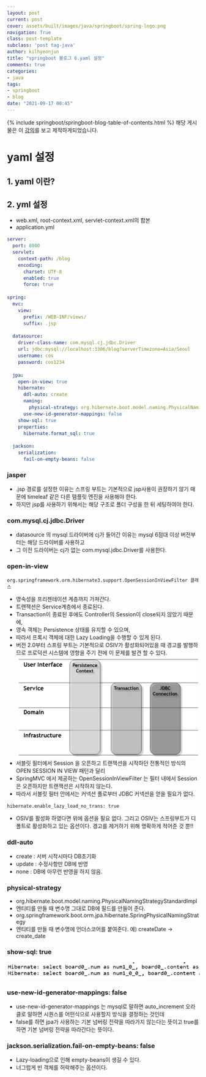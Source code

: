 ```yaml
---
layout: post
current: post
cover: assets/built/images/java/springboot/spring-logo.png
navigation: True
class: post-template
subclass: 'post tag-java'
author: kilhyeonjun
title: "springboot 블로그 6.yaml 설정" 
comments: true
categories:
- java
tags:
- springboot
- blog
date: "2021-09-17 00:45"
---
```

{% include springboot/springboot-blog-table-of-contents.html %}
해당 게시물은 이 [강의](https://edu.goorm.io/lecture/24605/스프링부트-나만의-블로그-만들기)를 보고 제작하게되었습니다.

# yaml 설정

## 1. yaml 이란?

## 2. yml 설정
- web.xml, root-context.xml, servlet-context.xml의 합본
- application.yml

~~~yaml
server:
  port: 8000
  servlet:
    context-path: /blog
    encoding:
      charset: UTF-8
      enabled: true
      force: true
    
spring:
  mvc:
    view:
      prefix: /WEB-INF/views/
      suffix: .jsp
      
  datasource:
    driver-class-name: com.mysql.cj.jdbc.Driver
    url: jdbc:mysql://localhost:3306/blog?serverTimezone=Asia/Seoul
    username: cos
    password: cos1234
    
  jpa:
    open-in-view: true
    hibernate:
      ddl-auto: create
      naming:
        physical-strategy: org.hibernate.boot.model.naming.PhysicalNamingStrategyStandardImpl
      use-new-id-generator-mappings: false
    show-sql: true
    properties:
      hibernate.format_sql: true

  jackson:
    serialization:
      fail-on-empty-beans: false
~~~
### jasper
- .jsp 경로를 설정한 이유는 스프링 부트는 기본적으로 jsp사용이 권장하기 않기 때문에 timeleaf 같은 다른 템플릿 엔진을 사용해야 한다.
- 하지만  jsp를 사용하기 위해서는 해당 구조로 폴더 구성을 한 뒤 세팅하여야 한다.

### com.mysql.cj.jdbc.Driver
- datasource 의 mysql 드라이버에 cj가 들어간 이유는 mysql 6점대 이상 버전부터는 해당 드라이버를 사용하고
- 그 이전 드라이버는 cj가 없는 com.mysql.jdbc.Driver를 사용한다.

### open-in-view
~~~
org.springframework.orm.hibernate3.support.OpenSessionInViewFilter 클래스
~~~  
- 영속성을 프리젠테이션 계층까지 가져간다. 
- 트랜잭션은 Service계층에서 종료된다. 
- Transaction이 종료된 후에도 Controller의 Session이 close되지 않았기 때문에, 
- 영속 객체는 Persistence 상태를 유지할 수 있으며, 
- 따라서 프록시 객체에 대한 Lazy Loading을 수행할 수 있게 된다.
- 버전 2.0부터 스프링 부트는 기본적으로 OSIV가 활성화되어있을 때 경고를 발행하므로 프로덕션 시스템에 영향을 주기 전에 이 문제를 발견 할 수 있다.   
![img](assets/built/images/java/springboot/openinview.png)
- 서블릿 필터에서 Session 을 오픈하고 트랜잭션을 시작하던 전통적인 방식의 OPEN SESSION IN VIEW 패턴과 달리 
- SpringMVC 에서 제공하는 OpenSessionInViewFilter 는 필터 내에서 Session 은 오픈하지만 트랜잭션은 시작하지 않는다. 
- 따라서 서블릿 필터 안에서는 커넥션 풀로부터 JDBC 커넥션을 얻을 필요가 없다.
~~~
hibernate.enable_lazy_load_no_trans: true  
~~~  
- OSIV를 활성화 하였다면 위에 옵션을 필요 없다. 그리고 OSIV는 스프링부트가 디폴트로 활성화하고 있는 옵션이다. 경고를 제거하기 위해 명확하게 적어준 것 뿐!!

### ddl-auto
- create : 서버 시작시마다 DB초기화
- update : 수정사항만 DB에 반영
- none : DB에 아무런 반영을 하지 않음.

### physical-strategy
- org.hibernate.boot.model.naming.PhysicalNamingStrategyStandardImpl
- 엔티티를 만들 때 변수명 그대로 DB에 필드를 만들어 준다.
- org.springframework.boot.orm.jpa.hibernate.SpringPhysicalNamingStrategy
- 엔티티를 만들 때 변수명에 언더스코어를 붙여준다. 예) createDate -> create_date

### show-sql: true
![img](assets/built/images/java/springboot/showsql.png)

### use-new-id-generator-mappings: false
- use-new-id-generator-mappings 는 mysql로 말하면 auto_increment 오라클로 말하면 시퀀스를 어떤식으로 사용할지 방식을 결정하는 것인데 
- false를 하면 jpa가 사용하는 기본 넘버링 전략을 따라가지 않는다는 뜻이고 true를 하면 기본 넘버링 전략을 따라간다는 뜻이다.



### jackson.serialization.fail-on-empty-beans: false
- Lazy-loading으로 인해 empty-beans이 생길 수 있다. 
- 너그럽게 빈 객체를 허락해주는 옵션이다.